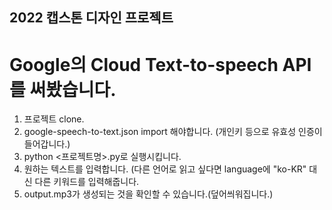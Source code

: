 ## 2022 캡스톤 디자인 프로젝트
# Google의 Cloud Text-to-speech API를 써봤습니다.

1. 프로젝트 clone.
2. google-speech-to-text.json import 해야합니다. (개인키 등으로 유효성 인증이 들어갑니다.)
3. python <프로젝트명>.py로 실행시킵니다.
4. 원하는 텍스트를 입력합니다. (다른 언어로 읽고 싶다면 language에 "ko-KR" 대신 다른 키워드를 입력해줍니다.
5. output.mp3가 생성되는 것을 확인할 수 있습니다.(덮어씌워집니다.)
